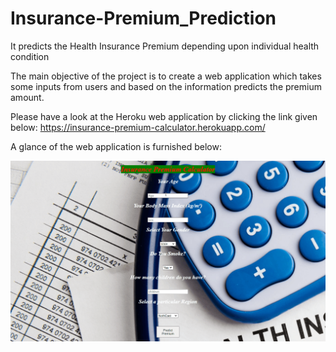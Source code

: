 # Insurance-Premium_Prediction
It predicts the Health Insurance Premium depending upon individual health condition

The main objective of the project is to create a web application which takes some inputs from users and based on the information predicts the premium amount.

Please have a look at the Heroku web application by clicking the link given below:
https://insurance-premium-calculator.herokuapp.com/

A glance of the web application is furnished below:

![](https://github.com/puspak-colab/Insurance-Premium_Prediction/blob/59eac5c7b037f17aee7c8f3e4285f24601ca02c7/insurance_project.gif)
